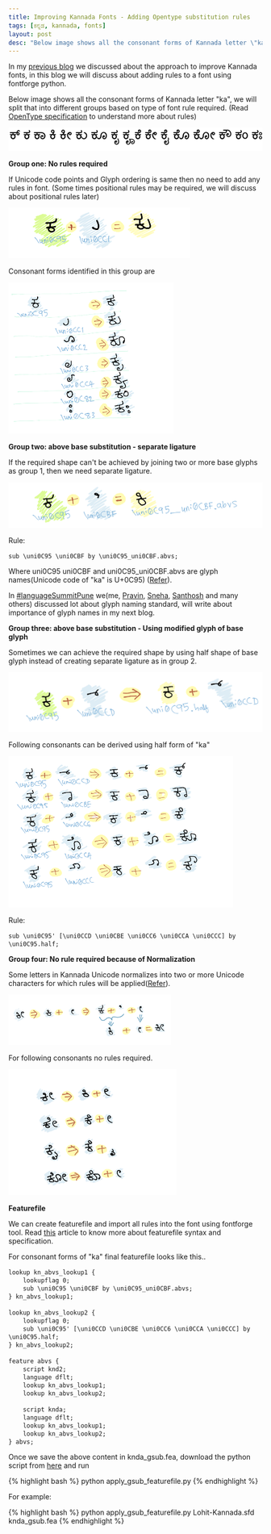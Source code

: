 ```yaml
---
title: Improving Kannada Fonts - Adding Opentype substitution rules
tags: [ಕನ್ನಡ, kannada, fonts]
layout: post
desc: "Below image shows all the consonant forms of Kannada letter \"ka\", we will split that into different group according to different rules required."
---
```

In my [previous blog](/blog/improving-kannada-fonts/) we discussed about the approach to improve Kannada fonts, in this blog we will discuss about adding rules to a font using fontforge python.

Below image shows all the consonant forms of Kannada letter "ka", we will split that into different groups based on type of font rule required. (Read [OpenType specification](http://www.microsoft.com/typography/OpenTypeDev/kannada/intro.htm) to understand more about rules)

![ಕ್ ಕ ಕಾ ಕಿ ಕೀ ಕು ಕೂ ಕೃ ಕೄ ಕೆ ಕೇ ಕೈ ಕೊ ಕೋ ಕೌ ಕಂ ಕಃ](/photo/kagunita.png)

<div class="sep"></div>

**Group one: No rules required**

If Unicode code points and Glyph ordering is same then no need to add any rules in font. (Some times positional rules may be required, we will discuss about positional rules later)

![Group 1](/photo/fontrules/group1.png)

Consonant forms identified in this group are

![Group 1 detail](/photo/fontrules/group1-detail.png)

<div class="sep"></div>

**Group two: above base substitution - separate ligature**

If the required shape can't be achieved by joining two or more base glyphs as group 1, then we need separate ligature. 

![Group 2](/photo/fontrules/group2.png)

Rule:

    sub \uni0C95 \uni0CBF by \uni0C95_uni0CBF.abvs;

Where uni0C95 uni0CBF and uni0C95_uni0CBF.abvs are glyph names(Unicode code of "ka" is U+0C95) ([Refer](http://www.unicode.org/charts/PDF/U0C80.pdf)). 

In [#languageSummitPune](http://www.mediawiki.org/wiki/Language_portal/Pune_LanguageSummit_November_2013) we(me, [Pravin](http://pravin-s.blogspot.in/), [Sneha](http://snehakore.blogspot.in/), [Santhosh](http://thottingal.in/) and many others) discussed lot about glyph naming standard, will write about importance of glyph names in my next blog.

<div class="sep"></div>

**Group three: above base substitution - Using modified glyph of base glyph**

Sometimes we can achieve the required shape by using half shape of base glyph instead of creating separate ligature as in group 2.

![Group 3](/photo/fontrules/group3.png)

Following consonants can be derived using half form of "ka"

![Group 3 detail](/photo/fontrules/group3-detail.png)

Rule:

    sub \uni0C95' [\uni0CCD \uni0CBE \uni0CC6 \uni0CCA \uni0CCC] by \uni0C95.half;

<div class="sep"></div>

**Group four: No rule required because of Normalization**

Some letters in Kannada Unicode normalizes into two or more Unicode characters for which rules will be applied([Refer](http://www.unicode.org/charts/normalization/chart_Kannada.html)).

![Group 4](/photo/fontrules/group4.png)

For following consonants no rules required.

![Group 4 detail](/photo/fontrules/group4-detail.png)

<div class="sep"></div>

**Featurefile**

We can create featurefile and import all rules into the font using fontforge tool. Read [this](http://www.adobe.com/devnet/opentype/afdko/topic_feature_file_syntax.html) article to know more about featurefile syntax and specification.

For consonant forms of "ka" final featurefile looks like this.. 

    lookup kn_abvs_lookup1 {
        lookupflag 0;
        sub \uni0C95 \uni0CBF by \uni0C95_uni0CBF.abvs;
    } kn_abvs_lookup1;

    lookup kn_abvs_lookup2 {
        lookupflag 0;
        sub \uni0C95' [\uni0CCD \uni0CBE \uni0CC6 \uni0CCA \uni0CCC] by \uni0C95.half;
    } kn_abvs_lookup2;

    feature abvs {
        script knd2;
        language dflt;
        lookup kn_abvs_lookup1;
        lookup kn_abvs_lookup2;
     
        script knda;
        language dflt;
        lookup kn_abvs_lookup1;
        lookup kn_abvs_lookup2;
    } abvs;

Once we save the above content in knda_gsub.fea, download the python script from [here](https://raw.github.com/aravindavk/fontforge-python-cookbook/master/apply_gsub_featurefile.py) and run

{% highlight bash %}
python apply_gsub_featurefile.py <sfd file path> <fea file path>
{% endhighlight %}

For example:

{% highlight bash %}
python apply_gsub_featurefile.py Lohit-Kannada.sfd knda_gsub.fea
{% endhighlight %}
